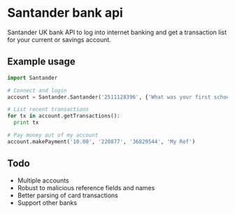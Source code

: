 # Santander bank api
Santander UK bank API to log into internet banking and get a transaction list for your current or savings account.

## Example usage
```python
import Santander

# Connect and login
account = Santander.Santander('2511128396', {'What was your first school', 'London School'}, 'SecretPassword', '12345')

# List recent transactions
for tx in account.getTransactions():
  print tx

# Pay money out of my account
account.makePayment('10.00', '220877', '36829544', 'My Ref')
```

## Todo

* Multiple accounts
* Robust to malicious reference fields and names
* Better parsing of card transactions
* Support other banks

